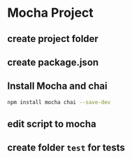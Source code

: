 # Mocha Project

## create project folder

## create package.json

## Install Mocha and chai

```sh
npm install mocha chai --save-dev
```

## edit script to mocha

## create folder `test` for tests
